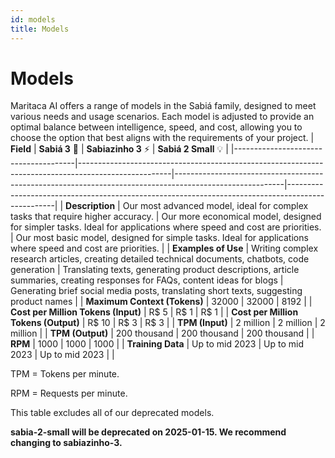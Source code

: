 ```yaml
---
id: models
title: Models
---
```


# Models
Maritaca AI offers a range of models in the Sabiá family, designed to meet various needs and usage scenarios. Each model is adjusted to provide an optimal balance between intelligence, speed, and cost, allowing you to choose the option that best aligns with the requirements of your project.
| **Field**                            | **Sabiá 3** 🥇                                                                                       | **Sabiazinho 3** ⚡                                                                                      | **Sabiá 2 Small** 💡                                                                            |
|--------------------------------------|-----------------------------------------------------------------------------------------------------|---------------------------------------------------------------------------------------------------------|--------------------------------------------------------------------------------------------------|
| **Description**                      | Our most advanced model, ideal for complex tasks that require higher accuracy.                      | Our more economical model, designed for simpler tasks. Ideal for applications where speed and cost are priorities. | Our most basic model, designed for simple tasks. Ideal for applications where speed and cost are priorities. |
| **Examples of Use**                  | Writing complex research articles, creating detailed technical documents, chatbots, code generation | Translating texts, generating product descriptions, article summaries, creating responses for FAQs, content ideas for blogs | Generating brief social media posts, translating short texts, suggesting product names |
| **Maximum Context (Tokens)**         | 32000                                                                                              | 32000                                                                                                    | 8192                                                                                             |
| **Cost per Million Tokens (Input)**  | R$ 5                                                                                               | R$ 1                                                                                                      | R$ 1                                                                                              |
| **Cost per Million Tokens (Output)** | R$ 10                                                                                              | R$ 3                                                                                                      | R$ 3                                                                                              |
| **TPM (Input)**                      | 2 million                                                                                          | 2 million                                                                                                 | 2 million                                                                                         |
| **TPM (Output)**                     | 200 thousand                                                                                       | 200 thousand                                                                                              | 200 thousand                                                                                       |
| **RPM**                              | 1000                                                                                               | 1000                                                                                                      | 1000                                                                                              |
| **Training Data**                    | Up to mid 2023                                                                                     | Up to mid 2023                                                                                            | Up to mid 2023                                                                                     |                                                                         |


TPM = Tokens per minute.

RPM = Requests per minute.

This table excludes all of our deprecated models.

**sabia-2-small will be deprecated on 2025-01-15. We recommend changing to sabiazinho-3.**

